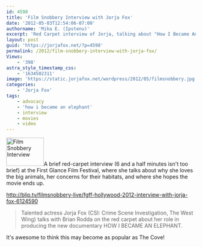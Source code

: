 ```yaml
---
id: 4598
title: 'Film Snobbery Interview with Jorja Fox'
date: '2012-05-03T12:54:06-07:00'
authorname: 'Mika E. (Ipstenu)'
excerpt: 'Red Carpet interview of Jorja, talking about "How I Became An Elephant."'
layout: post
guid: 'https://jorjafox.net/?p=4598'
permalink: /2012/film-snobbery-interview-with-jorja-fox/
Views:
    - '398'
astra_style_timestamp_css:
    - '1634502311'
image: 'https://static.jorjafox.net/wordpress/2012/05/filmsnobbery.jpg'
categories:
    - 'Jorja Fox'
tags:
    - advocacy
    - 'how i became an elephant'
    - interview
    - movies
    - video
---
```


<img class="alignleft size-thumbnail wp-image-4599" title="Film Snobbery Interview" src="//static.jorjafox.net/wordpress/2012/05/filmsnobbery-210x140.jpg" alt="Film Snobbery Interview" width="100" height="75" />A brief red-carpet interview (6 and a half minutes isn't too brief) at the First Glance Film Festival, where she talks about why she loves the big animals, her concerns for their habitats, and where she hopes the movie ends up.

http://blip.tv/filmsnobbery-live/fgff-hollywood-2012-interview-with-jorja-fox-6124590
<blockquote>Talented actress Jorja Fox (CSI: Crime Scene Investigation, The West Wing) talks with Brian Rodda on the red carpet about her role in producing the new documentary HOW I BECAME AN ELEPHANT.</blockquote>
It's awesome to think this may become as popular as The Cove!
